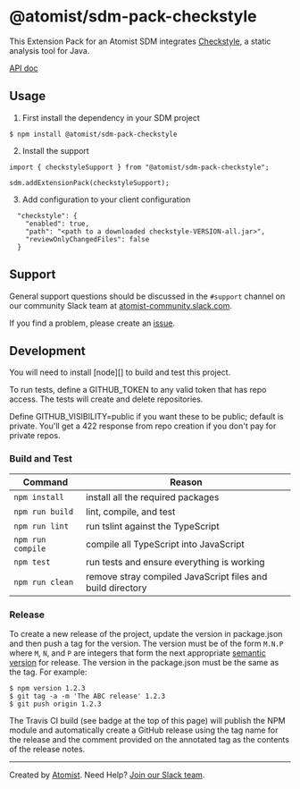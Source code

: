 # @atomist/sdm-pack-checkstyle

This Extension Pack for an Atomist SDM integrates [Checkstyle][], a static analysis tool for Java.

[API doc][api-doc]

[api-doc]: https://atomist.github.io/sdm-pack-checkstyle/ (API Doc for this pack)

[Checkstyle]: http://checkstyle.sourceforge.net/ (Checkstyle tool)

## Usage

1. First install the dependency in your SDM project

```
$ npm install @atomist/sdm-pack-checkstyle
```

2. Install the support

```
import { checkstyleSupport } from "@atomist/sdm-pack-checkstyle";

sdm.addExtensionPack(checkstyleSupport);
```

3. Add configuration to your client configuration

```
  "checkstyle": {
    "enabled": true,
    "path": "<path to a downloaded checkstyle-VERSION-all.jar>",
    "reviewOnlyChangedFiles": false
  }
```

## Support

General support questions should be discussed in the `#support`
channel on our community Slack team
at [atomist-community.slack.com][slack].

If you find a problem, please create an [issue][].

[issue]: https://github.com/atomist/automation-client-ts/issues

## Development

You will need to install [node][] to build and test this project.

To run tests, define a GITHUB_TOKEN to any valid token that has repo access. The tests
will create and delete repositories.

Define GITHUB_VISIBILITY=public if you want these to be public; default is private.
You'll get a 422 response from repo creation if you don't pay for private repos.

### Build and Test

Command | Reason
------- | ------
`npm install` | install all the required packages
`npm run build` | lint, compile, and test
`npm run lint` | run tslint against the TypeScript
`npm run compile` | compile all TypeScript into JavaScript
`npm test` | run tests and ensure everything is working
`npm run clean` | remove stray compiled JavaScript files and build directory

### Release

To create a new release of the project, update the version in
package.json and then push a tag for the version.  The version must be
of the form `M.N.P` where `M`, `N`, and `P` are integers that form the
next appropriate [semantic version][semver] for release.  The version
in the package.json must be the same as the tag.  For example:

[semver]: http://semver.org

```
$ npm version 1.2.3
$ git tag -a -m 'The ABC release' 1.2.3
$ git push origin 1.2.3
```

The Travis CI build (see badge at the top of this page) will publish
the NPM module and automatically create a GitHub release using the tag
name for the release and the comment provided on the annotated tag as
the contents of the release notes.

---

Created by [Atomist][atomist].
Need Help?  [Join our Slack team][slack].

[atomist]: https://atomist.com/ (Atomist - Development Automation)
[slack]: https://join.atomist.com/ (Atomist Community Slack)

